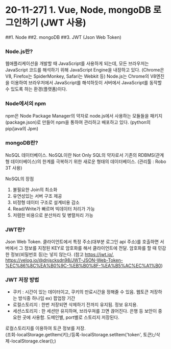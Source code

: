 # 20-11-27] 1. Vue, Node, mongoDB 로그인하기 (JWT 사용)

##1. Node
##2. mongoDB
##3. JWT (Json Web Token)


### Node.js란?
웹애플리케이션을 개발할 때 JavaScript를 사용하게 되는데, 모든 브라우저는 JavaScript 코드를 해석하기 위해 JavaScript Engine을 내장하고 있다. (Chrome은 V8, Firefox는 SpiderMonkey, Safari는 Webkit 등) Node.js는 Chrome의 V8엔진을 이용하여 브라우저에서 JavaScript를 해석하듯이 서버에서 JavaScript를 동작할 수 있도록 하는 환경(플랫폼)이다.

### Node에서의 npm
npm은 Node Package Manager의 약자로 node.js에서 사용하는 모듈들을 패키지(package.json)로 만들어 npm을 통하여 관리하고 배포하고 있다. (python의 pip/java의 Jpm)

### mongoDB란?
NoSQL 데이터베이스. NoSQL이란 Not Only SQL의 약자로서 기존의 RDBMS(관계형 데이터베이스)의 한계를 극복하기 위한 새로운 형태의 데이터베이스. (관리툴 : Robo 3T 사용)

NoSQL의 장점
1) 불필요한 Join의 최소화
2) 유연성있는 서버 구조 제공
3) 비정형 데이터 구조로 설계비용 감소
4) Read/Write가 빠르며 빅데이터 처리가 가능
5) 저렴한 비용으로 분산처리 및 병렬처리 가능

### JWT란?
Json Web Token. 클라이언트에서 특정 주소(대부분 로그인 api 주소)를 호출하면 서버에서 그 정보를 지정된 KEY로 암호화를 해서 클라이언트에 전달. 암호화를 할 때 민감한 정보(비밀번호 등)는 넣지 않는다. (참고 https://jwt.io/, https://velog.io/@dnjscksdn98/JWT-JSON-Web-Token-%EC%86%8C%EA%B0%9C-%EB%B0%8F-%EA%B5%AC%EC%A1%B0)

### JWT 저장 방법
- 쿠키 : 시간이 있는 데이터이고, 쿠키의 만료시간을 정해줄 수 있음. 웹토큰 저장하는 방식중 하나임 ex) 팝업창 기간
- 로컬스토리지 : 한번 저장되면 삭제하기 전까지 유지됨. 정보 유지용.
- 세션스토리지 : 한 세션만 유지하며, 브라우져를 끄면 끊어진다. 은행 등 보안이 중요한 곳에 사용함. 도메인별, port별로 스토리지 저장된다.
 
로컬스토리지를 이용하여 토큰 정보를 저장.<br>(조회-localStorage.getItem(키);/등록-localStorage.setItem('token', 토큰);/삭제-localStorage.clear();)
